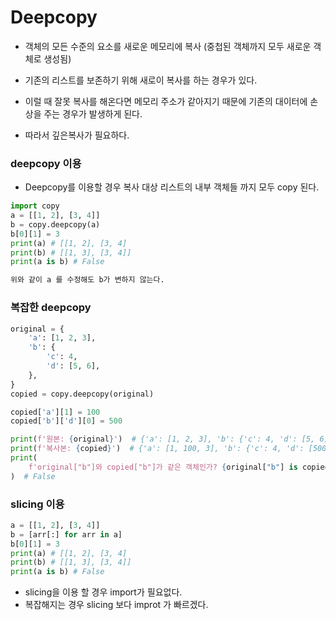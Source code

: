 # Deepcopy
- 객체의 모든 수준의 요소를 새로운 메모리에 복사 (중첩된 객체까지 모두 새로운 객체로 생성됨)

- 기존의 리스트를 보존하기 위해 새로이 복사를 하는 경우가 있다.
- 이럴 때 잘못 복사를 해온다면 메모리 주소가 같아지기 때문에 기존의 대이터에 손상을 주는 경우가 발생하게 된다.
- 따라서 깊은복사가 필요하다.

### deepcopy 이용
- Deepcopy를 이용할 경우 복사 대상 리스트의 내부 객체들 까지 모두 copy 된다.
```python
import copy
a = [[1, 2], [3, 4]]
b = copy.deepcopy(a)
b[0][1] = 3
print(a) # [[1, 2], [3, 4]
print(b) # [[1, 3], [3, 4]]
print(a is b) # False

위와 같이 a 를 수정해도 b가 변하지 않는다.
```
### 복잡한 deepcopy
```py
original = {
    'a': [1, 2, 3],
    'b': {
        'c': 4,
        'd': [5, 6],
    },
}
copied = copy.deepcopy(original)

copied['a'][1] = 100
copied['b']['d'][0] = 500

print(f'원본: {original}')  # {'a': [1, 2, 3], 'b': {'c': 4, 'd': [5, 6]}}
print(f'복사본: {copied}')  # {'a': [1, 100, 3], 'b': {'c': 4, 'd': [500, 6]}}
print(
    f'original["b"]와 copied["b"]가 같은 객체인가? {original["b"] is copied["b"]}'
)  # False

```

### slicing 이용
```python
a = [[1, 2], [3, 4]]
b = [arr[:] for arr in a]
b[0][1] = 3
print(a) # [[1, 2], [3, 4]
print(b) # [[1, 3], [3, 4]]
print(a is b) # False

```
- slicing을 이용 할 경우 import가 필요없다.
- 복잡해지는 경우 slicing 보다 improt 가 빠르겠다.

